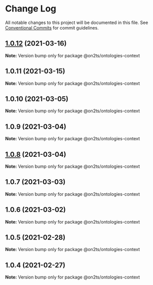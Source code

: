 # Change Log

All notable changes to this project will be documented in this file.
See [Conventional Commits](https://conventionalcommits.org) for commit guidelines.

## [1.0.12](https://github.com/on2ts/ontologies/compare/v1.0.11...v1.0.12) (2021-03-16)

**Note:** Version bump only for package @on2ts/ontologies-context





## 1.0.11 (2021-03-15)

**Note:** Version bump only for package @on2ts/ontologies-context





## 1.0.10 (2021-03-05)

**Note:** Version bump only for package @on2ts/ontologies-context





## 1.0.9 (2021-03-04)

**Note:** Version bump only for package @on2ts/ontologies-context





## [1.0.8](https://github.com/on2ts/ontologies/compare/v1.0.7...v1.0.8) (2021-03-04)

**Note:** Version bump only for package @on2ts/ontologies-context





## 1.0.7 (2021-03-03)

**Note:** Version bump only for package @on2ts/ontologies-context





## 1.0.6 (2021-03-02)

**Note:** Version bump only for package @on2ts/ontologies-context





## 1.0.5 (2021-02-28)

**Note:** Version bump only for package @on2ts/ontologies-context





## 1.0.4 (2021-02-27)

**Note:** Version bump only for package @on2ts/ontologies-context
